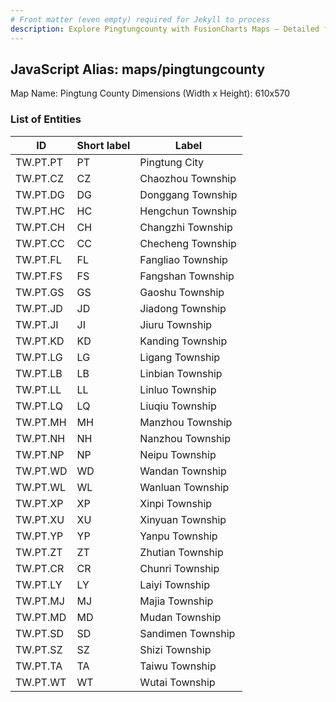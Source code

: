 ```yaml
---
# Front matter (even empty) required for Jekyll to process
description: Explore Pingtungcounty with FusionCharts Maps – Detailed features for seamless integration. Try now & enhance your data visualization today! 
---
```


## JavaScript Alias: maps/pingtungcounty

Map Name: Pingtung County
Dimensions (Width x Height): 610x570

### List of Entities

ID | Short label | Label
---|---|---|
TW.PT.PT|PT|Pingtung City
TW.PT.CZ|CZ|Chaozhou Township
TW.PT.DG|DG|Donggang Township
TW.PT.HC|HC|Hengchun Township
TW.PT.CH|CH|Changzhi Township
TW.PT.CC|CC|Checheng Township
TW.PT.FL|FL|Fangliao Township
TW.PT.FS|FS|Fangshan Township
TW.PT.GS|GS|Gaoshu Township
TW.PT.JD|JD|Jiadong Township
TW.PT.JI|JI|Jiuru Township
TW.PT.KD|KD|Kanding Township
TW.PT.LG|LG|Ligang Township
TW.PT.LB|LB|Linbian Township
TW.PT.LL|LL|Linluo Township
TW.PT.LQ|LQ|Liuqiu Township
TW.PT.MH|MH|Manzhou Township
TW.PT.NH|NH|Nanzhou Township
TW.PT.NP|NP|Neipu Township
TW.PT.WD|WD|Wandan Township
TW.PT.WL|WL|Wanluan Township
TW.PT.XP|XP|Xinpi Township
TW.PT.XU|XU|Xinyuan Township
TW.PT.YP|YP|Yanpu Township
TW.PT.ZT|ZT|Zhutian Township
TW.PT.CR|CR|Chunri Township
TW.PT.LY|LY|Laiyi Township
TW.PT.MJ|MJ|Majia Township
TW.PT.MD|MD|Mudan Township
TW.PT.SD|SD|Sandimen Township
TW.PT.SZ|SZ|Shizi Township
TW.PT.TA|TA|Taiwu Township
TW.PT.WT|WT|Wutai Township